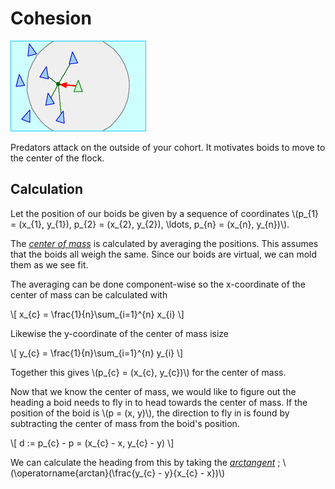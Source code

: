 # Cohesion
![Surrounding yourself with budding boids increases survival chances.](image/cohesion.gif)

Predators attack on the outside of your cohort. It motivates boids to move to
the center of the flock. 

## Calculation
Let the position of our boids be given by a sequence of coordinates 
\\(p_{1} = (x_{1}, y_{1}), p_{2} = (x_{2}, y_{2}), \ldots, p_{n} = (x_{n}, y_{n})\\).

The [_center of mass_](https://en.wikipedia.org/wiki/Center_of_mass) is
calculated by averaging the positions. This assumes that the boids all weigh the
same. Since our boids are virtual, we can mold them as we see fit.

The averaging can be done component-wise so the x-coordinate of the center of
mass can be calculated with

\\[
x_{c} = \frac{1}{n}\sum_{i=1}^{n} x_{i}
\\]

Likewise the y-coordinate of the center of mass isize

\\[
y_{c} = \frac{1}{n}\sum_{i=1}^{n} y_{i}
\\]

Together this gives \\(p_{c} = (x_{c}, y_{c})\\) for the center of mass.

Now that we know the center of mass, we would like to figure out the heading a
boid needs to fly in to head towards the center of mass. If the position of the
boid is \\(p = (x, y)\\), the direction to fly in is found by subtracting the
center of mass from the boid's position.

\\[
d := p_{c} - p = (x_{c} - x, y_{c} - y)
\\]

We can calculate the heading from this by taking the 
[_arctangent_](https://en.wikipedia.org/wiki/Inverse_trigonometric_functions)
; \\(\operatorname{arctan}(\frac{y_{c} - y}{x_{c} - x})\\)
